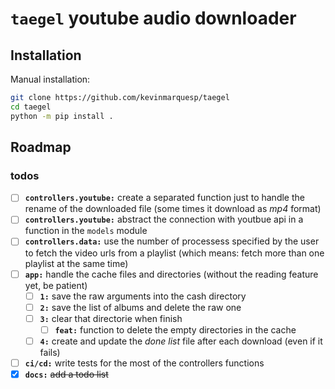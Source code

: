 # `taegel` youtube audio downloader

## Installation
Manual installation:
```bash
git clone https://github.com/kevinmarquesp/taegel
cd taegel
python -m pip install .
```

## Roadmap
### todos
- [ ] **`controllers.youtube:`** create a separated function just to handle the
rename of the downloaded file (some times it download as *mp4* format)
- [ ] **`controllers.youtube:`** abstract the connection with youtbue api in a
function in  the `models` module
- [ ] **`controllers.data:`** use the number of processess specified by the
user to fetch the video urls from a playlist (which means: fetch more than one
playlist at the same time)
- [ ] **`app:`** handle the cache files and directories (without the reading
feature yet, be patient)
    - [ ] **`1:`** save the raw arguments into the cash directory
    - [ ] **`2:`** save the list of albums and delete the raw one
    - [ ] **`3:`** clear that directorie when finish
        - [ ] **`feat:`** function to delete the empty directories in the cache
    - [ ] **`4:`** create and update the *done list* file after each download
    (even if it fails)
- [ ] **`ci/cd:`** write tests for the most of the controllers functions
- [x] **`docs:`** ~~add a todo list~~
